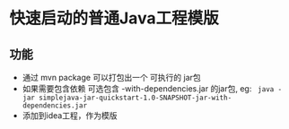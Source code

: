 # 快速启动的普通Java工程模版
## 功能
  + 通过  mvn package 可以打包出一个 可执行的 jar包
  + 如果需要包含依赖 可选包含 -with-dependencies.jar 的jar包, 
    eg: ``` java -jar simplejava-jar-quickstart-1.0-SNAPSHOT-jar-with-dependencies.jar```
  + 添加到idea工程，作为模版



